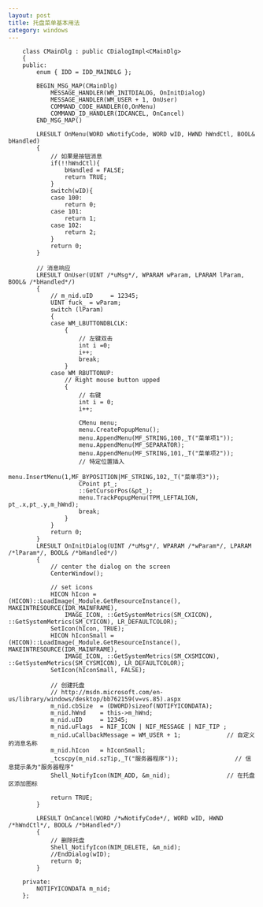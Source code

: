 ```yaml
---
layout: post
title: 托盘菜单基本用法
category: windows
---
```


        class CMainDlg : public CDialogImpl<CMainDlg>
        {
        public:
            enum { IDD = IDD_MAINDLG };

            BEGIN_MSG_MAP(CMainDlg)
                MESSAGE_HANDLER(WM_INITDIALOG, OnInitDialog)
                MESSAGE_HANDLER(WM_USER + 1, OnUser)
                COMMAND_CODE_HANDLER(0,OnMenu)
                COMMAND_ID_HANDLER(IDCANCEL, OnCancel)
            END_MSG_MAP()

            LRESULT OnMenu(WORD wNotifyCode, WORD wID, HWND hWndCtl, BOOL& bHandled)
            {
                // 如果是按钮消息
                if(!!hWndCtl){
                    bHandled = FALSE;
                    return TRUE;
                }
                switch(wID){
                case 100:
                    return 0;
                case 101:
                    return 1;
                case 102:
                    return 2;
                }
                return 0;
            }

            // 消息响应
            LRESULT OnUser(UINT /*uMsg*/, WPARAM wParam, LPARAM lParam, BOOL& /*bHandled*/)
            {
                // m_nid.uID     = 12345;
                UINT fuck_ = wParam;
                switch (lParam)
                {
                case WM_LBUTTONDBLCLK:
                    {
                        // 左键双击
                        int i =0;
                        i++;
                        break;
                    }
                case WM_RBUTTONUP:
                    // Right mouse button upped
                    {
                        // 右键
                        int i = 0;
                        i++;

                        CMenu menu;
                        menu.CreatePopupMenu();
                        menu.AppendMenu(MF_STRING,100,_T("菜单项1"));
                        menu.AppendMenu(MF_SEPARATOR);
                        menu.AppendMenu(MF_STRING,101,_T("菜单项2"));
                        // 特定位置插入
                        menu.InsertMenu(1,MF_BYPOSITION|MF_STRING,102,_T("菜单项3"));
                        CPoint pt_;
                        ::GetCursorPos(&pt_);
                        menu.TrackPopupMenu(TPM_LEFTALIGN, pt_.x,pt_.y,m_hWnd);
                        break;
                    }
                }
                return 0;
            }
            LRESULT OnInitDialog(UINT /*uMsg*/, WPARAM /*wParam*/, LPARAM /*lParam*/, BOOL& /*bHandled*/)
            {
                // center the dialog on the screen
                CenterWindow();

                // set icons
                HICON hIcon = (HICON)::LoadImage(_Module.GetResourceInstance(), MAKEINTRESOURCE(IDR_MAINFRAME), 
                    IMAGE_ICON, ::GetSystemMetrics(SM_CXICON), ::GetSystemMetrics(SM_CYICON), LR_DEFAULTCOLOR);
                SetIcon(hIcon, TRUE);
                HICON hIconSmall = (HICON)::LoadImage(_Module.GetResourceInstance(), MAKEINTRESOURCE(IDR_MAINFRAME), 
                    IMAGE_ICON, ::GetSystemMetrics(SM_CXSMICON), ::GetSystemMetrics(SM_CYSMICON), LR_DEFAULTCOLOR);
                SetIcon(hIconSmall, FALSE);

                // 创建托盘
                // http://msdn.microsoft.com/en-us/library/windows/desktop/bb762159(v=vs.85).aspx
                m_nid.cbSize  = (DWORD)sizeof(NOTIFYICONDATA);
                m_nid.hWnd    = this->m_hWnd;
                m_nid.uID     = 12345;
                m_nid.uFlags  = NIF_ICON | NIF_MESSAGE | NIF_TIP ;
                m_nid.uCallbackMessage = WM_USER + 1;             // 自定义的消息名称
                m_nid.hIcon   = hIconSmall;
                _tcscpy(m_nid.szTip,_T("服务器程序"));                // 信息提示条为"服务器程序"
                Shell_NotifyIcon(NIM_ADD, &m_nid);                // 在托盘区添加图标
            
                return TRUE;
            }

            LRESULT OnCancel(WORD /*wNotifyCode*/, WORD wID, HWND /*hWndCtl*/, BOOL& /*bHandled*/)
            {
                // 删除托盘
                Shell_NotifyIcon(NIM_DELETE, &m_nid);
                //EndDialog(wID);
                return 0;
            }

        private:
            NOTIFYICONDATA m_nid;
        };



